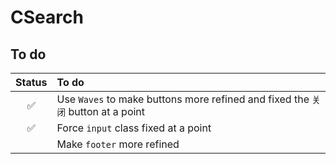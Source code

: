 # CSearch
## To do
| Status | To do |
| :----: | :---- |
| :white_check_mark: | Use `Waves` to make buttons more refined and fixed the `关闭` button at a point |
| :white_check_mark: | Force `input` class fixed at a point |
|  | Make `footer` more refined |
